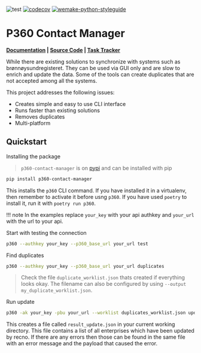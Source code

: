 ![test](https://github.com/greenbird/p360-contact-manager/workflows/test/badge.svg)
[![codecov](https://codecov.io/gh/greenbird/p360-contact-manager/branch/master/graph/badge.svg)](https://codecov.io/gh/greenbird/p360-contact-manager)
[![wemake-python-styleguide](https://img.shields.io/badge/style-wemake-000000.svg)](https://github.com/wemake-services/wemake-python-styleguide)

# P360 Contact Manager

**[Documentation](https://greenbird.github.io/p360-contact-manager/) |
[Source Code](https://github.com/greenbird/p360-contact-manager) |
[Task Tracker](https://github.com/greenbird/p360-contact-manager/issues)**

While there are existing solutions to synchronize with systems such as brønnøysundregisteret. They can be used via GUI only and are slow to enrich and update the data. Some of the tools can create duplicates that are not accepted among all the systems.

This project addresses the following issues:

* Creates simple and easy to use CLI interface
* Runs faster than existing solutions
* Removes duplicates
* Multi-platform


## Quickstart

Installing the package
> `p360-contact-manager` is on [pypi](https://pypi.org/project/p360-contact-manager/) and can be installed with pip

```sh
pip install p360-contact-manager
```

This installs the `p360` CLI command. If you have installed it in a virtualenv, then remember to activate it before usng `p360`. If you have used `poetry` to install it, run it with `poetry run p360`.


!!! note
    In the examples replace `your_key` with your api authkey and `your_url` with the url to your api.


Start with testing the connection
```sh
p360 --authkey your_key --p360_base_url your_url test
```


Find duplicates
```sh
p360 --authkey your_key --p360_base_url your_url duplicates
```
> Check the file `duplicate_worklist.json` thats created if everything looks okay. The filename can also be configured by using `--output my_duplicate_worklist.json`.

Run update
```sh
p360 -ak your_key -pbu your_url --worklist duplicates_worklist.json update
```

This creates a file called `result_update.json` in your current working directory. This file contains a list of all enterprises which have been updated by recno. If there are any errors then those can be found in the same file with an error message and the payload that caused the error.
